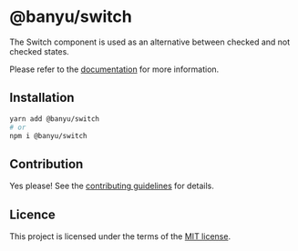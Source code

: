 # @banyu/switch

The Switch component is used as an alternative between checked and not checked states.

Please refer to the [documentation](#) for more information.

## Installation

```sh
yarn add @banyu/switch
# or
npm i @banyu/switch
```

## Contribution

Yes please! See the
[contributing guidelines](https://github.com/muhamien/jala-design/blob/master/CONTRIBUTING.md)
for details.

## Licence

This project is licensed under the terms of the
[MIT license](https://github.com/muhamien/jala-design/blob/master/LICENSE).
